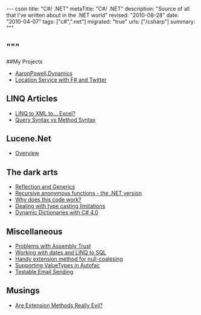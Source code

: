 --- cson
title: "C#/ .NET"
metaTitle: "C#/ .NET"
description: "Source of all that I've written about in the .NET world"
revised: "2010-08-28"
date: "2010-04-07"
tags: ["c#",".net"]
migrated: "true"
urls: ["/csharp"]
summary: """

"""
---
##My Projects

* [AaronPowell.Dynamics][1]
* [Location Service with F# and Twitter][2]

## LINQ Articles ##

* [LINQ to XML to... Excel?][3]
* [Query Syntax vs Method Syntax][4]

## Lucene.Net ##

 - [Overview][5]

## The dark arts ##

* [Reflection and Generics][6]
* [Recursive anonymous functions - the .NET version][7]
* [Why does this code work?][8]
* [Dealing with type casting limitations][9]
* [Dynamic Dictionaries with C# 4.0][10]

## Miscellaneous ###

* [Problems with Assembly Trust][11]
* [Working with dates and LINQ to SQL][12]
* [Handy extension method for null-coalesing][13]
* [Supporting ValueTypes in Autofac][14]
* [Testable Email Sending][15]

## Musings ##

* [Are Extension Methods Really Evil?][16]


  [1]: /dynamics-library
  [2]: /location-service-with-fsharp-and-twitter
  [3]: /linq-to-xml-to-excel
  [4]: /query-syntax-vs-method-syntax
  [5]: /lucene-net-overview
  [6]: /reflection-and-generics
  [7]: /Recursive-anonymous-functions-the-NET-version
  [8]: /why-does-this-code-work
  [9]: /dealing-with-type-casting-limitations
  [10]: /dynamic-dictionaries-with-csharp-4
  [11]: /problems-with-assembly-trust
  [12]: /working-with-dates-and-linq-to-sql
  [13]: /Handy-extension-method-for-null-coalesing
  [14]: /supporting-valuetypes-in-autofac
  [15]: /testable-email-sending
  [16]: /are-extension-methods-really-evil